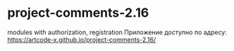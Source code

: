 # project-comments-2.16
modules with authorization, registration 
Приложение доступно по адресу:
https://artcode-x.github.io/project-comments-2.16/
